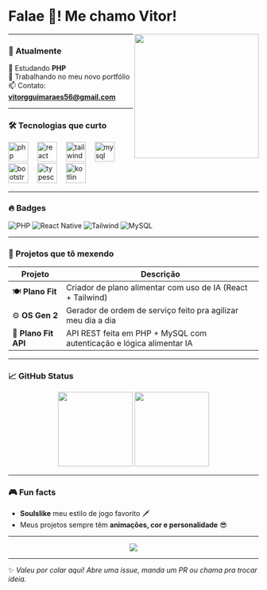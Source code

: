 <h1 align="left">Falae 👋! Me chamo Vitor!</h1>

<img align="right" height="250" src="https://media3.giphy.com/media/v1.Y2lkPTc5MGI3NjExYTl5bHBwNHAzdXozc2t0M3hrc28xNjFiaG83b3cwczNvcjVibXljaiZlcD12MV9pbnRlcm5hbF9naWZfYnlfaWQmY3Q9Zw/KszkcokOMwO6s2aJ99/giphy.webp" />

---

### 🧠 Atualmente

🚧 Estudando **PHP**  
🎨 Trabalhando no meu novo portfólio  
📫 Contato: **vitorgguimaraes56@gmail.com**  

---

### 🛠️ Tecnologias que curto

<div align="left">
  <img src="https://skillicons.dev/icons?i=php" height="40" alt="php" />
  <img width="10" />
  <img src="https://skillicons.dev/icons?i=react" height="40" alt="react native" />
  <img width="10" />
  <img src="https://skillicons.dev/icons?i=tailwind" height="40" alt="tailwind" />
  <img width="10" />
  <img src="https://skillicons.dev/icons?i=mysql" height="40" alt="mysql" />
  <img width="10" />
  <img src="https://skillicons.dev/icons?i=bootstrap" height="40" alt="bootstrap" />
  <img width="10" />
  <img src="https://skillicons.dev/icons?i=ts" height="40" alt="typescript" />
  <img width="10" />
  <img src="https://skillicons.dev/icons?i=kotlin" height="40" alt="kotlin" />
</div>

---

### 🔥 Badges

![PHP](https://img.shields.io/badge/-PHP-777BB4?style=for-the-badge&logo=php&logoColor=white)
![React Native](https://img.shields.io/badge/-React%20Native-61DAFB?style=for-the-badge&logo=react&logoColor=black)
![Tailwind](https://img.shields.io/badge/-TailwindCSS-38B2AC?style=for-the-badge&logo=tailwind-css&logoColor=white)
![MySQL](https://img.shields.io/badge/-MySQL-4479A1?style=for-the-badge&logo=mysql&logoColor=white)

---

### 🚀 Projetos que tô mexendo

| Projeto         | Descrição                                                                 |
|----------------|---------------------------------------------------------------------------|
| 🍽️ **Plano Fit**     | Criador de plano alimentar com uso de IA (React + Tailwind)         |
| ⚙️ **OS Gen 2**       | Gerador de ordem de serviço feito pra agilizar meu dia a dia                |
| 🔌 **Plano Fit API** | API REST feita em PHP + MySQL com autenticação e lógica alimentar IA       |

---

### 📈 GitHub Status

<div align="center">
  <img src="https://streak-stats.demolab.com?user=VitorVts&locale=pt-br&mode=daily&theme=tokyonight&hide_border=true&border_radius=5" height="150" />
  <img src="https://github-readme-stats.vercel.app/api/top-langs?username=VitorVts&locale=pt-br&hide_title=true&layout=compact&card_width=320&langs_count=10&theme=tokyonight&hide_border=true" height="150" />
</div>

---

### 🎮 Fun facts

- **Soulslike**  meu estilo de jogo favorito 🗡️
- Meus projetos sempre têm **animações, cor e personalidade** 😎

---

<p align="center">
  <img src="https://readme-typing-svg.herokuapp.com?font=Fira+Code&pause=2000&color=FF3D57&center=true&vCenter=true&width=435&lines=Keep+coding...;Style+with+darkness...;Deploy+with+passion." />
</p>

---

✨ *Valeu por colar aqui! Abre uma issue, manda um PR ou chama pra trocar ideia.*
